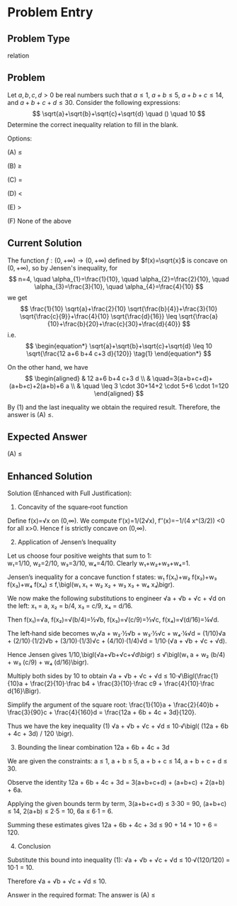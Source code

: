 # Problem Entry

## Problem Type
relation

## Problem
Let $a, b, c, d > 0$ be real numbers such that $a \leq 1$, $a+b \leq 5$, $a+b+c \leq 14$, and $a+b+c+d \leq 30$. Consider the following expressions:
$$
\sqrt{a}+\sqrt{b}+\sqrt{c}+\sqrt{d} \quad () \quad 10
$$
Determine the correct inequality relation to fill in the blank.

Options:

(A) $\leq$ 

(B) $\geq$

(C) $=$ 

(D) $<$

(E) $>$

(F) None of the above

## Current Solution
The function $f:(0,+\infty) \rightarrow(0,+\infty)$ defined by $f(x)=\sqrt{x}$ is concave on $(0,+\infty)$, so by Jensen's inequality, for
$$
n=4, \quad \alpha_{1}=\frac{1}{10}, \quad \alpha_{2}=\frac{2}{10}, \quad \alpha_{3}=\frac{3}{10}, \quad \alpha_{4}=\frac{4}{10}
$$
we get
$$
\frac{1}{10} \sqrt{a}+\frac{2}{10} \sqrt{\frac{b}{4}}+\frac{3}{10} \sqrt{\frac{c}{9}}+\frac{4}{10} \sqrt{\frac{d}{16}} \leq \sqrt{\frac{a}{10}+\frac{b}{20}+\frac{c}{30}+\frac{d}{40}}
$$
i.e.
$$
\begin{equation*}
\sqrt{a}+\sqrt{b}+\sqrt{c}+\sqrt{d} \leq 10 \sqrt{\frac{12 a+6 b+4 c+3 d}{120}} \tag{1}
\end{equation*}
$$

On the other hand, we have
$$
\begin{aligned}
& 12 a+6 b+4 c+3 d \\
& \quad=3(a+b+c+d)+(a+b+c)+2(a+b)+6 a \\
& \quad \leq 3 \cdot 30+14+2 \cdot 5+6 \cdot 1=120
\end{aligned}
$$

By (1) and the last inequality we obtain the required result. Therefore, the answer is (A) $\leq$.

## Expected Answer
(A) $\leq$

## Enhanced Solution
Solution (Enhanced with Full Justification):

1.  Concavity of the square‐root function
   
   Define f(x)=√x on (0,∞).  We compute
   f′(x)=1/(2√x),    f″(x)=−1/(4 x^(3/2)) <0 for all x>0.
   Hence f is strictly concave on (0,∞).

2.  Application of Jensen’s Inequality

   Let us choose four positive weights that sum to 1:  
   w₁=1/10,
   w₂=2/10,
   w₃=3/10,
   w₄=4/10.
   Clearly w₁+w₂+w₃+w₄=1.

   Jensen’s inequality for a concave function f states:
   w₁ f(x₁)+w₂ f(x₂)+w₃ f(x₃)+w₄ f(x₄)
     ≤ f\,\bigl(w₁ x₁ + w₂ x₂ + w₃ x₃ + w₄ x₄\bigr).

   We now make the following substitutions to engineer √a + √b + √c + √d on the left:
   x₁ = a,
   x₂ = b/4,
   x₃ = c/9,
   x₄ = d/16.

   Then f(x₁)=√a,
   f(x₂)=√(b/4)=½√b,
   f(x₃)=√(c/9)=⅓√c,
   f(x₄)=√(d/16)=¼√d.

   The left‐hand side becomes
   w₁√a + w₂·½√b + w₃·⅓√c + w₄·¼√d
   = (1/10)√a + (2/10)·(1/2)√b + (3/10)·(1/3)√c + (4/10)·(1/4)√d
   = 1/10·(√a + √b + √c + √d).

   Hence Jensen gives
   1/10\,\bigl(√a+√b+√c+√d\bigr)
     ≤ √\bigl(w₁ a + w₂ (b/4) + w₃ (c/9) + w₄ (d/16)\bigr).

   Multiply both sides by 10 to obtain
   √a + √b + √c + √d
     ≤ 10·√\Bigl(\frac{1}{10}a + \frac{2}{10}·\frac b4 + \frac{3}{10}·\frac c9 + \frac{4}{10}·\frac d{16}\Bigr).

   Simplify the argument of the square root:
   \frac{1}{10}a + \frac{2}{40}b + \frac{3}{90}c + \frac{4}{160}d
   = \frac{12a + 6b + 4c + 3d}{120}.

   Thus we have the key inequality
   (1)   √a + √b + √c + √d
         ≤ 10·√\bigl( (12a + 6b + 4c + 3d) / 120 \bigr).

3.  Bounding the linear combination 12a + 6b + 4c + 3d

   We are given the constraints:
   a ≤  1,
   a + b ≤  5,
   a + b + c ≤ 14,
   a + b + c + d ≤ 30.

   Observe the identity
   12a + 6b + 4c + 3d
     = 3(a+b+c+d)
       + (a+b+c)
       + 2(a+b)
       + 6a.

   Applying the given bounds term by term,
   3(a+b+c+d) ≤ 3·30 = 90,
   (a+b+c) ≤ 14,
   2(a+b) ≤ 2·5 = 10,
   6a ≤ 6·1 = 6.

   Summing these estimates gives
   12a + 6b + 4c + 3d
     ≤ 90 + 14 + 10 + 6 = 120.

4.  Conclusion

   Substitute this bound into inequality (1):
   √a + √b + √c + √d
     ≤ 10·√(120/120)
     = 10·1 = 10.

   Therefore
   √a + √b + √c + √d ≤ 10.

Answer in the required format:
The answer is (A) ≤
